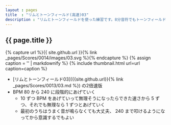 ```yaml
---
layout : pages
title  : "リムとトーンフィールド(高速)03"
description : "リムとトーンフィールドを使った練習です。8分音符でもトーンフィールドがリズムよく、綺麗に鳴らせるように練習しましょう。"
---
```


## {{ page.title }}

{% capture url %}{{ site.github.url }}{% link _pages/Scores/0014/images/03.svg %}{% endcapture %}
{% assign caption = '' | markdownify %}
{% include thumbnail.html url=url caption=caption %}

* [リムとトーンフィールド03]({{site.github.url}}{% link _pages/Scores/0013/03.md %}) の2倍速版
* BPM 80 から 240 に段階的にあげていく
  * 10 ずつ BPM をあげていって無理そうになったらできた速さから 5 ずつ、それでも無理なら 1 ずつとあげていく
  * 最初のうちはうまく音が鳴らなくても大丈夫、 240 まで叩けるようになってから意識するでもよい